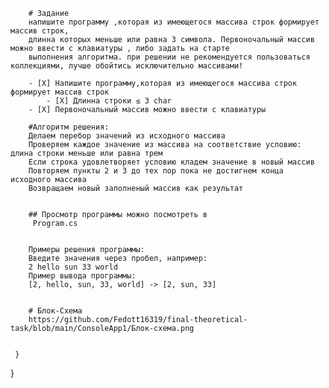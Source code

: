 
        # Задание
        напишите программу ,которая из имеющегося массива строк формирует массив строк,
        длинна которых меньше или равна 3 символа. Первоночальный массив можно ввести с клавиатуры , либо задать на старте 
        выполнения алгоритма. при решении не рекомендуется пользоваться коллекциями, лучше обойтись исключительно массивами!

        - [X] Напишите программу,которая из имеющегося массива строк формирует массив строк
            - [X] Длинна строки ≤ 3 char
        - [X] Первоночальный массив можно ввести с клавиатуры

        #Алгоритм решения:
        Делаем перебор значений из исходного массива
        Проверяем каждое значение из массива на соответствие условию: длина строки меньше или равна трем
        Если строка удовлетворяет условию кладем значение в новый массив
        Повторяем пункты 2 и 3 до тех пор пока не достигнем конца исходного массива
        Возвращаем новый заполненый массив как результат


        ## Просмотр программы можно посмотреть в
         Program.cs 


        Примеры решения программы:
        Введите значения через пробел, например:
        2 hello sun 33 world
        Пример вывода программы:
        [2, hello, sun, 33, world] -> [2, sun, 33]


        # Блок-Схема 
        https://github.com/Fedott16319/final-theoretical-task/blob/main/ConsoleApp1/Блок-схема.png
        
       
     }
}
